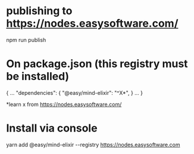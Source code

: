 # publishing to https://nodes.easysoftware.com/

npm run publish

# On package.json (this registry must be installed)

{ ...
"dependencies": {
"@easy/mind-elixir": "^X*", } ... }

*learn x from https://nodes.easysoftware.com/

# Install via console

yarn add @easy/mind-elixir --registry https://nodes.easysoftware.com
